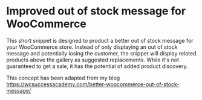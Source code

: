 # Improved out of stock message for WooCommerce

This short snippet is designed to product a better out of stock message for your WooCommerce store. Instead of only displaying an out of stock message and potentially losing the customer, the snippet will display related products above the gallery as suggested replacements. While it's not guaranteed to get a sale, it has the potential of added product discovery.

This concept has been adapted from my blog https://wcsuccessacademy.com/better-woocommerce-out-of-stock-message/
